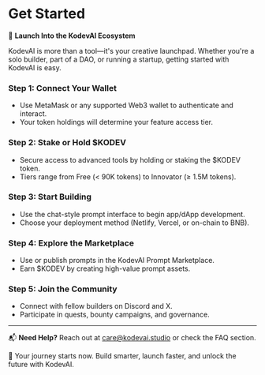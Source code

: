 # Get Started

🚀 **Launch Into the KodevAI Ecosystem**

KodevAI is more than a tool—it's your creative launchpad. Whether you're a solo builder, part of a DAO, or running a startup, getting started with KodevAI is easy.

### Step 1: Connect Your Wallet

* Use MetaMask or any supported Web3 wallet to authenticate and interact.
* Your token holdings will determine your feature access tier.

### Step 2: Stake or Hold \$KODEV

* Secure access to advanced tools by holding or staking the \$KODEV token.
* Tiers range from Free (< 90K tokens) to Innovator (≥ 1.5M tokens).

### Step 3: Start Building

* Use the chat-style prompt interface to begin app/dApp development.
* Choose your deployment method (Netlify, Vercel, or on-chain to BNB).

### Step 4: Explore the Marketplace

* Use or publish prompts in the KodevAI Prompt Marketplace.
* Earn \$KODEV by creating high-value prompt assets.

### Step 5: Join the Community

* Connect with fellow builders on Discord and X.
* Participate in quests, bounty campaigns, and governance.

---

📬 **Need Help?**
Reach out at [care@kodevai.studio](mailto:care@kodevai.studio) or check the FAQ section.

🎉 Your journey starts now. Build smarter, launch faster, and unlock the future with KodevAI.
